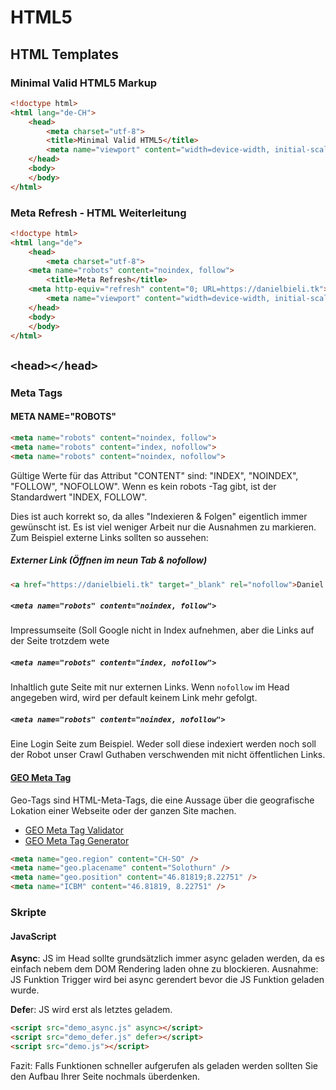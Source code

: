 # HTML5

## HTML Templates

### Minimal Valid HTML5 Markup

```html  
<!doctype html>
<html lang="de-CH">
    <head>
        <meta charset="utf-8">
        <title>Minimal Valid HTML5</title>
        <meta name="viewport" content="width=device-width, initial-scale=1.0">
    </head>
    <body>
    </body>
</html>
```

### Meta Refresh - HTML Weiterleitung

```html
<!doctype html>
<html lang="de">
    <head>
        <meta charset="utf-8">
	<meta name="robots" content="noindex, follow">
        <title>Meta Refresh</title>
	<meta http-equiv="refresh" content="0; URL=https://danielbieli.tk">
        <meta name="viewport" content="width=device-width, initial-scale=1.0">	
    </head>
    <body>
    </body>
</html>
```

## `<head></head>`

### Meta Tags

#### META NAME="ROBOTS"

```html  
<meta name="robots" content="noindex, follow">
<meta name="robots" content="index, nofollow">
<meta name="robots" content="noindex, nofollow">
```

Gültige Werte für das Attribut "CONTENT" sind: "INDEX", "NOINDEX", "FOLLOW", "NOFOLLOW". Wenn es kein robots <META> -Tag gibt, ist der Standardwert "INDEX, FOLLOW". 
  
Dies ist auch korrekt so, da alles "Indexieren & Folgen" eigentlich immer gewünscht ist. Es ist viel weniger Arbeit nur die Ausnahmen zu markieren. Zum Beispiel externe Links sollten so aussehen:

##### Externer Link (Öffnen im neun Tab & nofollow)

```html
<a href="https://danielbieli.tk" target="_blank" rel="nofollow">Daniel Bieli</a>
```
 
##### `<meta name="robots" content="noindex, follow">`

Impressumseite (Soll Google nicht in Index aufnehmen, aber die Links auf der Seite trotzdem wete

##### `<meta name="robots" content="index, nofollow">`

Inhaltlich gute Seite mit nur externen Links. Wenn `nofollow` im Head angegeben wird, wird per default keinem Link mehr gefolgt.

##### `<meta name="robots" content="noindex, nofollow">`

Eine Login Seite zum Beispiel. Weder soll diese indexiert werden noch soll der Robot unser Crawl Guthaben verschwenden mit nicht öffentlichen Links.

#### [GEO Meta Tag](http://www.geo-tag.de/informator/de1.html)

Geo-Tags sind HTML-Meta-Tags, die eine Aussage über die geografische Lokation einer Webseite oder der ganzen Site machen. 

* [GEO Meta Tag Validator](http://www.geo-tag.de/validator/de.php)
* [GEO Meta Tag Generator](http://www.geo-tag.de/generator/de.html)

```html
<meta name="geo.region" content="CH-SO" />
<meta name="geo.placename" content="Solothurn" />
<meta name="geo.position" content="46.81819;8.22751" />
<meta name="ICBM" content="46.81819, 8.22751" />
```

### Skripte

#### JavaScript

**Async**: JS im Head sollte grundsätzlich immer async geladen werden, da es einfach nebem dem DOM Rendering laden ohne zu blockieren.
Ausnahme: JS Funktion Trigger wird bei async gerendert bevor die JS Funktion geladen wurde.

**Defe**r: JS wird erst als letztes geladem.

```html
<script src="demo_async.js" async></script>
<script src="demo_defer.js" defer></script>
<script src="demo.js"></script>
```

Fazit: Falls Funktionen schneller aufgerufen als geladen werden sollten Sie den Aufbau Ihrer Seite nochmals überdenken. 
